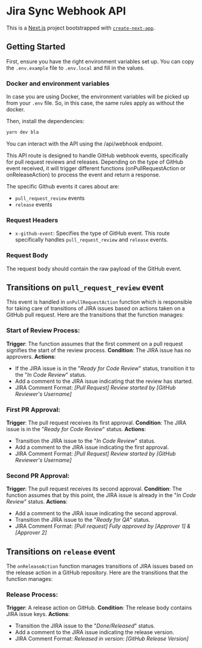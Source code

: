 # Jira Sync Webhook API

This is a [Next.js](https://nextjs.org/) project bootstrapped with [`create-next-app`](https://github.com/vercel/next.js/tree/canary/packages/create-next-app).

## Getting Started

First, ensure you have the right environment variables set up. You can copy the `.env.example` file to `.env.local` and fill in the values.

### Docker and environment variables

In case you are using Docker, the environment variables will be picked up from your `.env` file. So, in this case, the same rules apply as without the docker.

Then, install the dependencies:

```bash
yarn dev bla
```

You can interact with the API using the /api/webhook endpoint.

This API route is designed to handle GitHub webhook events, specifically for pull request reviews and releases. Depending on the type of GitHub event received, it will trigger different functions (onPullRequestAction or onReleaseAction) to process the event and return a response.

The specific Github events it cares about are:

- `pull_request_review` events
- `release` events

### Request Headers

- `x-github-event`: Specifies the type of GitHub event. This route specifically handles `pull_request_review` and `release` events.

### Request Body

The request body should contain the raw payload of the GitHub event.

## Transitions on `pull_request_review` event

This event is handled in `onPullRequestAction` function which is responsible for taking care of transitions of JIRA issues based on actions taken on a GitHub pull request. Here are the transitions that the function manages:

### Start of Review Process:

**Trigger**: The function assumes that the first comment on a pull request signifies the start of the review process.
**Condition**: The JIRA issue has no approvers.
**Actions**:

- If the JIRA issue is in the "_Ready for Code Review_" status, transition it to the "_In Code Review_" status.
- Add a comment to the JIRA issue indicating that the review has started.
- JIRA Comment Format: _[Pull Request] Review started by [GitHub Reviewer's Username]_

### First PR Approval:

**Trigger**: The pull request receives its first approval.
**Condition**: The JIRA issue is in the "_Ready for Code Review_" status.
**Actions**:

- Transition the JIRA issue to the "_In Code Review_" status.
- Add a comment to the JIRA issue indicating the first approval.
- JIRA Comment Format: _[Pull Request] Review started by [GitHub Reviewer's Username]_

### Second PR Approval:

**Trigger**: The pull request receives its second approval.
**Condition**: The function assumes that by this point, the JIRA issue is already in the "_In Code Review_" status.
**Actions**:

- Add a comment to the JIRA issue indicating the second approval.
- Transition the JIRA issue to the "_Ready for QA_" status.
- JIRA Comment Format: _[Pull request] Fully approved by [Approver 1] & [Approver 2]_

## Transitions on `release` event

The `onReleaseAction` function manages transitions of JIRA issues based on the release action in a GitHub repository. Here are the transitions that the function manages:

### Release Process:

**Trigger**: A release action on GitHub.
**Condition**: The release body contains JIRA issue keys.
**Actions**:

- Transition the JIRA issue to the "_Done/Released_" status.
- Add a comment to the JIRA issue indicating the release version.
- JIRA Comment Format: _Released in version: [GitHub Release Version]_
